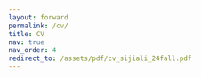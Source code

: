 ```yaml
---
layout: forward
permalink: /cv/
title: CV
nav: true
nav_order: 4
redirect_to: /assets/pdf/cv_sijiali_24fall.pdf
---
```

